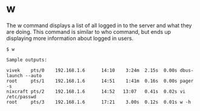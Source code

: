 # w

The w command displays a list of all logged in to the server and what they are doing. This command is similar to who command, but ends up displaying more information about logged in users.

```text
$ w

Sample outputs:

vivek    pts/0    192.168.1.6      14:10    3:24m  2.15s  0.00s dbus-launch --auto
root     pts/1    192.168.1.6      14:51    1:41m  0.16s  0.00s pager -s
nixcraft pts/2    192.168.1.6      14:52   13:07   0.41s  0.02s vi /etc/passwd
root     pts/3    192.168.1.6      17:21    3.00s  0.12s  0.01s w -h
```

